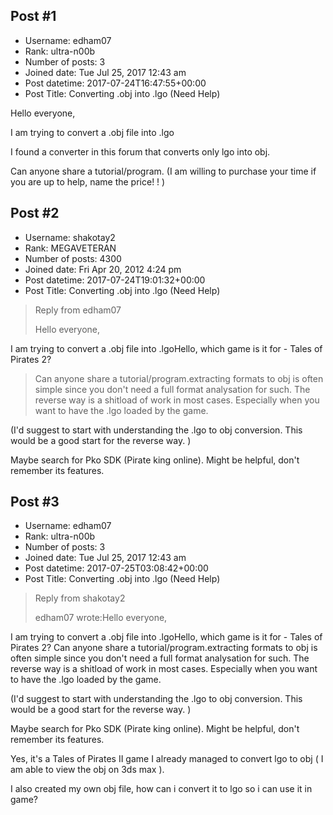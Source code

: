 ## Post #1
- Username: edham07
- Rank: ultra-n00b
- Number of posts: 3
- Joined date: Tue Jul 25, 2017 12:43 am
- Post datetime: 2017-07-24T16:47:55+00:00
- Post Title: Converting .obj into .lgo (Need Help)

Hello everyone,

I am trying to convert a .obj file into .lgo

I found a converter in this forum that converts only lgo into obj.

Can anyone share a tutorial/program. (I am willing to purchase your time if you are up to help, name the price! ! )
## Post #2
- Username: shakotay2
- Rank: MEGAVETERAN
- Number of posts: 4300
- Joined date: Fri Apr 20, 2012 4:24 pm
- Post datetime: 2017-07-24T19:01:32+00:00
- Post Title: Converting .obj into .lgo (Need Help)

> Reply from edham07
>
> Hello everyone,

I am trying to convert a .obj file into .lgoHello,
which game is it for - Tales of Pirates 2?

> Can anyone share a tutorial/program.extracting formats to obj is often simple since you don't need a full format analysation for such.
The reverse way is a shitload of work in most cases. Especially when you want to have the .lgo loaded by the game.

(I'd suggest to start with understanding the .lgo to obj conversion. This would be a good start for the reverse way. )

Maybe search for Pko SDK (Pirate king online). Might be helpful, don't remember its features.
## Post #3
- Username: edham07
- Rank: ultra-n00b
- Number of posts: 3
- Joined date: Tue Jul 25, 2017 12:43 am
- Post datetime: 2017-07-25T03:08:42+00:00
- Post Title: Converting .obj into .lgo (Need Help)

> Reply from shakotay2
>
> edham07 wrote:Hello everyone,

I am trying to convert a .obj file into .lgoHello,
which game is it for - Tales of Pirates 2?
Can anyone share a tutorial/program.extracting formats to obj is often simple since you don't need a full format analysation for such.
The reverse way is a shitload of work in most cases. Especially when you want to have the .lgo loaded by the game.

(I'd suggest to start with understanding the .lgo to obj conversion. This would be a good start for the reverse way. )

Maybe search for Pko SDK (Pirate king online). Might be helpful, don't remember its features.

Yes, it's a Tales of Pirates II game
I already managed to convert lgo to obj ( I am able to view the obj on 3ds max ).

I also created my own obj file, how can i convert it to lgo so i can use it in game?
